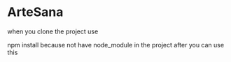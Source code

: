 # ArteSana


when you clone the project use 

npm install  because not have node_module  in the project after you can use this
